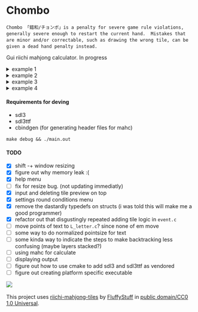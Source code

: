 # Chombo 
`Chombo 「錯和/チョンボ」is a penalty for severe game rule violations, generally severe enough to restart the current hand. 
Mistakes that are minor and/or correctable, such as drawing the wrong tile, can be given a dead hand penalty instead.`

Gui riichi mahjong calculator. In progress

<details><summary>example 1</summary> <img src='eg.JPG' width='600px'/> </details>
<details><summary>example 2</summary> <img src='eg1.JPG' width='600px'/> </details>
<details><summary>example 3</summary> <img src='eg2.JPG' width='600px'/> </details>
<details><summary>example 4</summary> <img src='eg3.JPG' width='600px'/> </details>

#### Requirements for deving
- sdl3
- sdl3ttf
- cbindgen (for generating header files for mahc)
```
make debug && ./main.out
```


#### TODO
- [x] shift -+ window resizing
- [x] figure out why memory leak :(
- [x] help menu 
- [ ] fix for resize bug. (not updating immediatly) 
- [x] input and deleting tile preview on top
- [x] settings round conditions menu
- [x] remove the dastardly typedefs on structs (i was told this will make me a good programmer)
- [x] refactor out that disgustingly repeated adding tile logic in `event.c`
- [ ] move points of text to `L_letter.c`? since none of em move
- [ ] some way to do normalized pointsize for text 
- [ ] some kinda way to indicate the steps to make backtracking less confusing (maybe layers stacked?)
- [ ] using mahc for calculate
- [ ] displaying output
- [ ] figure out how to use cmake to add sdl3 and sdl3ttf as vendored 
- [ ] figure out creating platform specific executable

![](https://c.tenor.com/wjvQf6cClREAAAAd/tenor.gif)

This project uses
[riichi-mahjong-tiles](https://github.com/FluffyStuff/riichi-mahjong-tiles)
by [FluffyStuff](https://github.com/FluffyStuff) in
[public domain/CC0 1.0 Universal](https://creativecommons.org/publicdomain/zero/1.0/).
